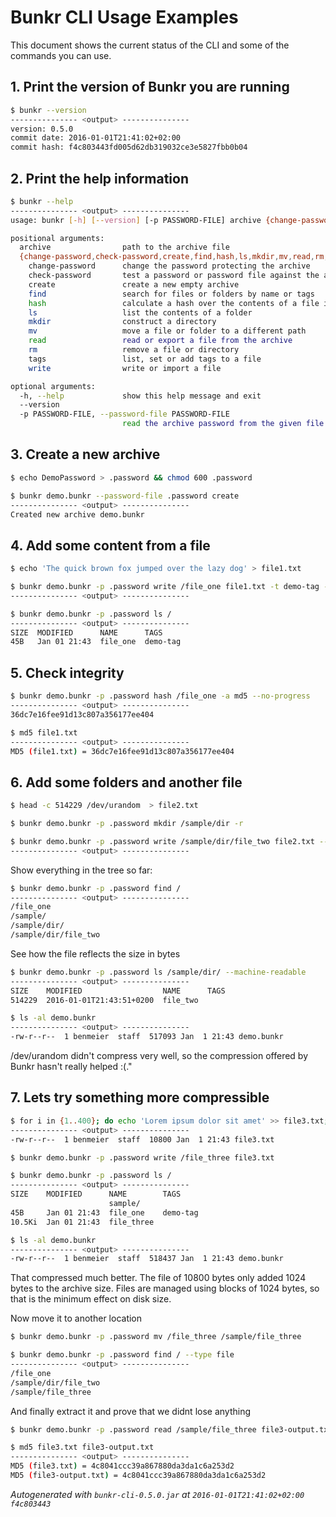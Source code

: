 # Bunkr CLI Usage Examples
This document shows the current status of the CLI and some of the commands you can use.

## 1. Print the version of Bunkr you are running
```bash
$ bunkr --version
--------------- <output> ---------------
version: 0.5.0
commit date: 2016-01-01T21:41:02+02:00
commit hash: f4c803443fd005d62db319032ce3e5827fbb0b04
```

## 2. Print the help information
```bash
$ bunkr --help
--------------- <output> ---------------
usage: bunkr [-h] [--version] [-p PASSWORD-FILE] archive {change-password,check-password,create,find,hash,ls,mkdir,mv,read,rm,tags,write} ...

positional arguments:
  archive                path to the archive file
  {change-password,check-password,create,find,hash,ls,mkdir,mv,read,rm,tags,write}
    change-password      change the password protecting the archive
    check-password       test a password or password file against the archive
    create               create a new empty archive
    find                 search for files or folders by name or tags
    hash                 calculate a hash over the contents of a file in the archive
    ls                   list the contents of a folder
    mkdir                construct a directory
    mv                   move a file or folder to a different path
    read                 read or export a file from the archive
    rm                   remove a file or directory
    tags                 list, set or add tags to a file
    write                write or import a file

optional arguments:
  -h, --help             show this help message and exit
  --version
  -p PASSWORD-FILE, --password-file PASSWORD-FILE
                         read the archive password from the given file
```

## 3. Create a new archive
```bash
$ echo DemoPassword > .password && chmod 600 .password
```

```bash
$ bunkr demo.bunkr --password-file .password create
--------------- <output> ---------------
Created new archive demo.bunkr
```

## 4. Add some content from a file
```bash
$ echo 'The quick brown fox jumped over the lazy dog' > file1.txt
```

```bash
$ bunkr demo.bunkr -p .password write /file_one file1.txt -t demo-tag --no-progress
--------------- <output> ---------------

```

```bash
$ bunkr demo.bunkr -p .password ls /
--------------- <output> ---------------
SIZE  MODIFIED      NAME      TAGS      
45B   Jan 01 21:43  file_one  demo-tag
```

## 5. Check integrity
```bash
$ bunkr demo.bunkr -p .password hash /file_one -a md5 --no-progress
--------------- <output> ---------------
36dc7e16fee91d13c807a356177ee404
```

```bash
$ md5 file1.txt
--------------- <output> ---------------
MD5 (file1.txt) = 36dc7e16fee91d13c807a356177ee404
```

## 6. Add some folders and another file
```bash
$ head -c 514229 /dev/urandom  > file2.txt
```

```bash
$ bunkr demo.bunkr -p .password mkdir /sample/dir -r
```

```bash
$ bunkr demo.bunkr -p .password write /sample/dir/file_two file2.txt --no-progress
--------------- <output> ---------------

```

Show everything in the tree so far:
```bash
$ bunkr demo.bunkr -p .password find /
--------------- <output> ---------------
/file_one
/sample/
/sample/dir/
/sample/dir/file_two
```

See how the file reflects the size in bytes
```bash
$ bunkr demo.bunkr -p .password ls /sample/dir/ --machine-readable
--------------- <output> ---------------
SIZE    MODIFIED                  NAME      TAGS  
514229  2016-01-01T21:43:51+0200  file_two
```

```bash
$ ls -al demo.bunkr
--------------- <output> ---------------
-rw-r--r--  1 benmeier  staff  517093 Jan  1 21:43 demo.bunkr
```

/dev/urandom didn't compress very well, so the compression offered by Bunkr hasn't really helped :(."

## 7. Lets try something more compressible
```bash
$ for i in {1..400}; do echo 'Lorem ipsum dolor sit amet' >> file3.txt; done; ls -al file3.txt
--------------- <output> ---------------
-rw-r--r--  1 benmeier  staff  10800 Jan  1 21:43 file3.txt
```

```bash
$ bunkr demo.bunkr -p .password write /file_three file3.txt
```

```bash
$ bunkr demo.bunkr -p .password ls /
--------------- <output> ---------------
SIZE    MODIFIED      NAME        TAGS      
                      sample/     
45B     Jan 01 21:43  file_one    demo-tag  
10.5Ki  Jan 01 21:43  file_three
```

```bash
$ ls -al demo.bunkr
--------------- <output> ---------------
-rw-r--r--  1 benmeier  staff  518437 Jan  1 21:43 demo.bunkr
```

That compressed much better. The file of 10800 bytes only added 1024 bytes to the archive size. Files are managed using blocks of 1024 bytes, so that is the minimum effect on disk size.

Now move it to another location
```bash
$ bunkr demo.bunkr -p .password mv /file_three /sample/file_three
```

```bash
$ bunkr demo.bunkr -p .password find / --type file
--------------- <output> ---------------
/file_one
/sample/dir/file_two
/sample/file_three
```

And finally extract it and prove that we didnt lose anything
```bash
$ bunkr demo.bunkr -p .password read /sample/file_three file3-output.txt
```

```bash
$ md5 file3.txt file3-output.txt
--------------- <output> ---------------
MD5 (file3.txt) = 4c8041ccc39a867880da3da1c6a253d2
MD5 (file3-output.txt) = 4c8041ccc39a867880da3da1c6a253d2
```

*Autogenerated with ```bunkr-cli-0.5.0.jar``` at ```2016-01-01T21:41:02+02:00 f4c803443```*
